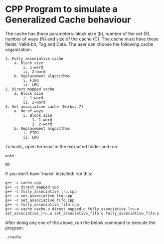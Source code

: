 # CPP Program to simulate a Generalized Cache behaviour

The cache has these parameters: block size (b), number of the set (S), number of ways (N) and size of the cache (C). The cache must have these fields: Valid-bit, Tag and Data.  The user can choose the following cache organization:

    1. Fully associative cache 
        a. Block size
            i. 1-word
            ii. 2-word
        b. Replacement algorithms
            i. FIFO 
            ii. LRU 
    2. Direct mapped cache
        a. Block size
            i. 1-word
            ii. 2-word
    3. Set associative cache (Marks: 7)
        a. No of ways
            i. Block size
                1. 1-word
                2. 2-word
        b. Replacement algorithms
            i. FIFO
            ii. LRU


To build,, open terminal in the extracted folder and run: 

    make 

    OR

If you don't have 'make' installed:
run this:


    g++ -c cache.cpp
    g++ -c direct_mapped.cpp
    g++ -c fully_associative_lru.cpp
    g++ -c set_associative_lru.cpp
    g++ -c set_associative_fifo.cpp
    g++ -c fully_associative_fifo.cpp
    g++ -o cache cache.o direct_mapped.o fully_associative_lru.o set_associative_lru.o set_associative_fifo.o fully_associative_fifo.o

After doing any one of the above, run the below command to execute the program:

    ./cache
